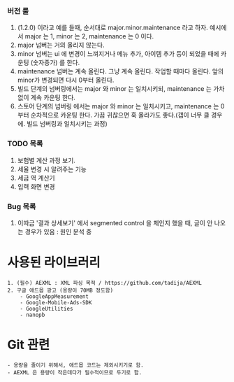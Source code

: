 ### 버전 룰 ###
1. (1.2.0) 이라고 예를 들때, 순서대로 major.minor.maintenance 라고 하자. 예시에서 major 는 1, minor 는 2, maintenance 는 0 이다.
2. major 넘버는 거의 올리지 않는다.
3. minor 넘버는 ui 에 변경이 느껴지거나 메뉴 추가, 아이템 추가 등이 되었을 때에 카운팅 (숫자증가) 를 한다.
4. maintenance 넘버는 계속 올린다. 그냥 계속 올린다. 작업할 때마다 올린다. 앞의 minor가 변경되면 다시 0부터 올린다.
5. 빌드 단계의 넘버링에서는 major 와 minor 는 일치시키되, maintenance 는 가차없이 계속 카운팅 한다. 
6. 스토어 단계의 넘버링 에서는 major 와 minor 는 일치시키고, maintenance 는 0부터 순차적으로 카운팅 한다. 가끔 귀찮으면 훅 올라가도 좋다.(갭이 너무 클 경우에. 빌드 넘버링과 일치시키는 과정)

### TODO 목록 ###
1. 보험별 계산 과정 보기.
2. 세율 변경 시 알려주는 기능
3. 세금 역 계산기
4. 입력 화면 변경

### Bug 목록 ###
1. 이따금 '결과 상세보기' 에서 segmented control 을 체인지 했을 때, 글이 안 나오는 경우가 있음 : 원인 분석 중



# 사용된 라이브러리
    1. (필수) AEXML : XML 파싱 목적 / https://github.com/tadija/AEXML
    2. 구글 애드몹 광고 (용량이 70MB 정도함)
        - GoogleAppMeasurement
        - Google-Mobile-Ads-SDK
        - GoogleUtilities
        - nanopb


# Git 관련
    - 용량을 줄이기 위해서, 애드몹 코드는 제외시키기로 함.
    - AEXML 은 용량이 작은데다가 필수적이므로 두기로 함.
